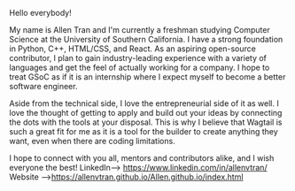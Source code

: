 Hello everybody!

My name is Allen Tran and I'm currently a freshman studying Computer Science at the University of Southern California. I have a strong foundation in Python, C++, HTML/CSS, and React. As an aspiring open-source contributor, I plan to gain industry-leading experience with a variety of languages and get the feel of actually working for a company. I hope to treat GSoC as if it is an internship where I expect myself to become a better software engineer.

Aside from the technical side, I love the entrepreneurial side of it as well. I love the thought of getting to apply and build out your ideas by connecting the dots with the tools at your disposal. This is why I believe that Wagtail is such a great fit for me as it is a tool for the builder to create anything they want, even when there are coding limitations.

I hope to connect with you all, mentors and contributors alike, and I wish everyone the best!
LinkedIn--> https://www.linkedin.com/in/allenvtran/
Website -->https://allenvtran.github.io/Allen.github.io/index.html

